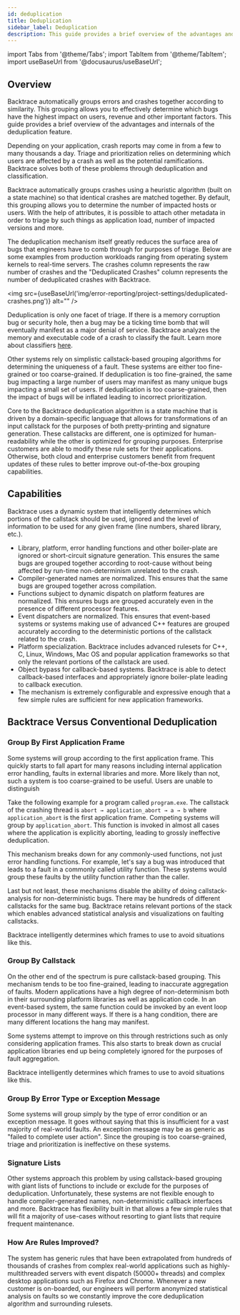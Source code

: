```yaml
---
id: deduplication
title: Deduplication
sidebar_label: Deduplication
description: This guide provides a brief overview of the advantages and internals of the deduplication feature.
---
```

import Tabs from '@theme/Tabs';
import TabItem from '@theme/TabItem';
import useBaseUrl from '@docusaurus/useBaseUrl';

## Overview
Backtrace automatically groups errors and crashes together according to similarity. This grouping allows you to effectively determine which bugs have the highest impact on users, revenue and other important factors. This guide provides a brief overview of the advantages and internals of the deduplication feature.

Depending on your application, crash reports may come in from a few to many thousands a day. Triage and prioritization relies on determining which users are affected by a crash as well as the potential ramifications. Backtrace solves both of these problems through deduplication and classification.

Backtrace automatically groups crashes using a heuristic algorithm (built on a state machine) so that identical crashes are matched together. By default, this grouping allows you to determine the number of impacted hosts or users. With the help of attributes, it is possible to attach other metadata in order to triage by such things as application load, number of impacted versions and more.

The deduplication mechanism itself greatly reduces the surface area of bugs that engineers have to comb through for purposes of triage. Below are some examples from production workloads ranging from operating system kernels to real-time servers. The crashes column represents the raw number of crashes and the "Deduplicated Crashes" column represents the number of deduplicated crashes with Backtrace.

<img src={useBaseUrl('img/error-reporting/project-settings/deduplicated-crashes.png')} alt="" />

Deduplication is only one facet of triage. If there is a memory corruption bug or security hole, then a bug may be a ticking time bomb that will eventually manifest as a major denial of service. Backtrace analyzes the memory and executable code of a crash to classify the fault. Learn more about classifiers [here](https://support.backtrace.io/hc/en-us/articles/360040105812-Classifiers).

Other systems rely on simplistic callstack-based grouping algorithms for determining the uniqueness of a fault. These systems are either too fine-grained or too coarse-grained. If deduplication is too fine-grained, the same bug impacting a large number of users may manifest as many unique bugs impacting a small set of users. If deduplication is too coarse-grained, then the impact of bugs will be inflated leading to incorrect prioritization.

Core to the Backtrace deduplication algorithm is a state machine that is driven by a domain-specific language that allows for transformations of an input callstack for the purposes of both pretty-printing and signature generation. These callstacks are different, one is optimized for human-readability while the other is optimized for grouping purposes. Enterprise customers are able to modify these rule sets for their applications. Otherwise, both cloud and enterprise customers benefit from frequent updates of these rules to better improve out-of-the-box grouping capabilities.

## Capabilities
Backtrace uses a dynamic system that intelligently determines which portions of the callstack should be used, ignored and the level of information to be used for any given frame (line numbers, shared library, etc.).
- Library, platform, error handling functions and other boiler-plate are ignored or short-circuit signature generation. This ensures the same bugs are grouped together according to root-cause without being affected by run-time non-determinism unrelated to the crash.
- Compiler-generated names are normalized. This ensures that the same bugs are grouped together across compilation.
- Functions subject to dynamic dispatch on platform features are normalized. This ensures bugs are grouped accurately even in the presence of different processor features.
- Event dispatchers are normalized. This ensures that event-based systems or systems making use of advanced C++ features are grouped accurately according to the deterministic portions of the callstack related to the crash.
- Platform specialization. Backtrace includes advanced rulesets for C++, C, Linux, Windows, Mac OS and popular application frameworks so that only the relevant portions of the callstack are used.
- Object bypass for callback-based systems. Backtrace is able to detect callback-based interfaces and appropriately ignore boiler-plate leading to callback execution.
- The mechanism is extremely configurable and expressive enough that a few simple rules are sufficient for new application frameworks.

## Backtrace Versus Conventional Deduplication
### Group By First Application Frame
Some systems will group according to the first application frame. This quickly starts to fall apart for many reasons including internal application error handling, faults in external libraries and more. More likely than not, such a system is too coarse-grained to be useful. Users are unable to distinguish

Take the following example for a program called `program.exe`. The callstack of the crashing thread is `abort → application_abort → a → b` where `application_abort` is the first application frame. Competing systems will group by `application_abort`. This function is invoked in almost all cases where the application is explicitly aborting, leading to grossly ineffective deduplication.

This mechanism breaks down for any commonly-used functions, not just error handling functions. For example, let's say a bug was introduced that leads to a fault in a commonly called utility function. These systems would group these faults by the utility function rather than the caller.

Last but not least, these mechanisms disable the ability of doing callstack-analysis for non-deterministic bugs. There may be hundreds of different callstacks for the same bug. Backtrace retains relevant portions of the stack which enables advanced statistical analysis and visualizations on faulting callstacks.

Backtrace intelligently determines which frames to use to avoid situations like this.

### Group By Callstack
On the other end of the spectrum is pure callstack-based grouping. This mechanism tends to be too fine-grained, leading to inaccurate aggregation of faults. Modern applications have a high degree of non-determinism both in their surrounding platform libraries as well as application code. In an event-based system, the same function could be invoked by an event loop processor in many different ways. If there is a hang condition, there are many different locations the hang may manifest.

Some systems attempt to improve on this through restrictions such as only considering application frames. This also starts to break down as crucial application libraries end up being completely ignored for the purposes of fault aggregation.

Backtrace intelligently determines which frames to use to avoid situations like this.

### Group By Error Type or Exception Message
Some systems will group simply by the type of error condition or an exception message. It goes without saying that this is insufficient for a vast majority of real-world faults. An exception message may be as generic as "failed to complete user action". Since the grouping is too coarse-grained, triage and prioritization is ineffective on these systems.

### Signature Lists
Other systems approach this problem by using callstack-based grouping with giant lists of functions to include or exclude for the purposes of deduplication. Unfortunately, these systems are not flexible enough to handle compiler-generated names, non-deterministic callback interfaces and more. Backtrace has flexibility built in that allows a few simple rules that will fit a majority of use-cases without resorting to giant lists that require frequent maintenance.

### How Are Rules Improved?
The system has generic rules that have been extrapolated from hundreds of thousands of crashes from complex real-world applications such as highly-multithreaded servers with event dispatch (50000+ threads) and complex desktop applications such as Firefox and Chrome. Whenever a new customer is on-boarded, our engineers will perform anonymized statistical analysis on faults so we constantly improve the core deduplication algorithm and surrounding rulesets.
